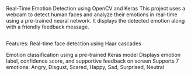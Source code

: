 Real-Time Emotion Detection using OpenCV and Keras
This project uses a webcam to detect human faces and analyze their emotions in real-time using a pre-trained neural network. It displays the detected emotion along with a friendly feedback message.
##
Features:
Real-time face detection using Haar cascades

Emotion classification using a pre-trained Keras model
Displays emotion label, confidence score, and supportive feedback on screen
Supports 7 emotions: Angry, Disgust, Scared, Happy, Sad, Surprised, Neutral
